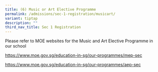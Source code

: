 ```yaml
---
title: (6) Music or Art Elective Programme
permalink: /admissions/sec-1-registration/musicart/
variant: tiptap
description: ""
third_nav_title: Sec 1 Registration
---
```

<p>Please refer to MOE websites for the Music and Art Elective Programme in our school</p><p><a href="https://www.moe.gov.sg/education-in-sg/our-programmes/mep-sec" rel="noopener noreferrer nofollow" target="_blank">https://www.moe.gov.sg/education-in-sg/our-programmes/mep-sec</a></p><p><a href="https://www.moe.gov.sg/education-in-sg/our-programmes/aep-sec" rel="noopener noreferrer nofollow" target="_blank">https://www.moe.gov.sg/education-in-sg/our-programmes/aep-sec</a></p>